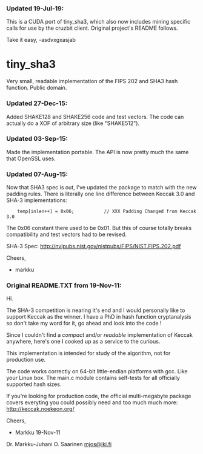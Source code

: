 ### Updated 19-Jul-19:

This is a CUDA port of tiny_sha3, which also now includes mining specific calls for use by the cruzbit client.
Original project's README follows.

Take it easy,
-asdvxgxasjab

# tiny_sha3
Very small, readable implementation of the FIPS 202 and SHA3 hash function.
Public domain.

### Updated 27-Dec-15:

Added SHAKE128 and SHAKE256 code and test vectors. The code can actually do
a XOF of arbitrary size (like "SHAKE512").


### Updated 03-Sep-15:

Made the implementation portable. The API is now pretty much the
same that OpenSSL uses. 


### Updated 07-Aug-15:

Now that SHA3 spec is out, I've updated the package to match with the
new padding rules. There is literally one line difference between 
Keccak 3.0 and SHA-3 implementations:

```
    temp[inlen++] = 0x06;           // XXX Padding Changed from Keccak 3.0
```

The 0x06 constant there used to be 0x01. But this of course totally 
breaks compatibility and test vectors had to be revised.

SHA-3 Spec: http://nvlpubs.nist.gov/nistpubs/FIPS/NIST.FIPS.202.pdf

Cheers,
- markku


### Original README.TXT from 19-Nov-11:

Hi.

The SHA-3 competition is nearing it's end and I would personally like
to support Keccak as the winner. I have a PhD in hash function cryptanalysis
so don't take my word for it, go ahead and look into the code !

Since I couldn't find a *compact* and/or *readable* implementation of Keccak
anywhere, here's one I cooked up as a service to the curious.

This implementation is intended for study of the algorithm, not for
production use.

The code works correctly on 64-bit little-endian platforms with gcc.
Like your Linux box. The main.c module contains self-tests for all
officially supported hash sizes.

If you're looking for production code, the official multi-megabyte package
covers everyting you could possibly need and too much much more:
http://keccak.noekeon.org/

Cheers,
- Markku  19-Nov-11

Dr. Markku-Juhani O. Saarinen <mjos@iki.fi>
